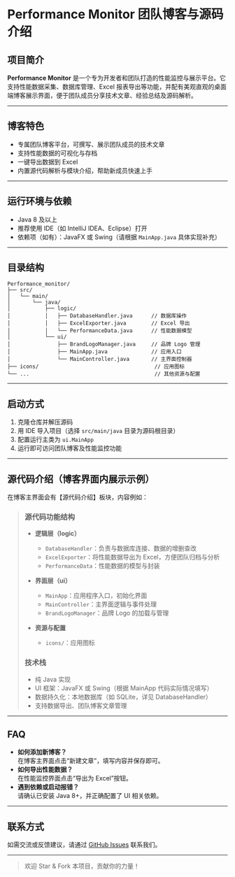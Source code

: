 # Performance Monitor 团队博客与源码介绍

## 项目简介

**Performance Monitor** 是一个专为开发者和团队打造的性能监控与展示平台。它支持性能数据采集、数据库管理、Excel 报表导出等功能，并配有美观直观的桌面端博客展示界面，便于团队成员分享技术文章、经验总结及源码解析。

---

## 博客特色

- 专属团队博客平台，可撰写、展示团队成员的技术文章
- 支持性能数据的可视化与存档
- 一键导出数据到 Excel
- 内置源代码解析与模块介绍，帮助新成员快速上手

---

## 运行环境与依赖

- Java 8 及以上
- 推荐使用 IDE（如 IntelliJ IDEA、Eclipse）打开
- 依赖项（如有）：JavaFX 或 Swing（请根据 `MainApp.java` 具体实现补充）

---

## 目录结构

```plaintext
Performance_monitor/
├── src/
│   └── main/
│       └── java/
│           ├── logic/
│           │   ├── DatabaseHandler.java      // 数据库操作
│           │   ├── ExcelExporter.java        // Excel 导出
│           │   └── PerformanceData.java      // 性能数据模型
│           └── ui/
│               ├── BrandLogoManager.java     // 品牌 Logo 管理
│               ├── MainApp.java              // 应用入口
│               └── MainController.java       // 主界面控制器
├── icons/                                     // 应用图标
└── ...                                        // 其他资源与配置
```

---

## 启动方式

1. 克隆仓库并解压源码
2. 用 IDE 导入项目（选择 `src/main/java` 目录为源码根目录）
3. 配置运行主类为 `ui.MainApp`
4. 运行即可访问团队博客及性能监控功能

---

## 源代码介绍（博客界面内展示示例）

在博客主界面会有【源代码介绍】板块，内容例如：

> ### 源代码功能结构
>
> - **逻辑层（logic）**  
>   - `DatabaseHandler`：负责与数据库连接、数据的增删查改  
>   - `ExcelExporter`：将性能数据导出为 Excel，方便团队归档与分析  
>   - `PerformanceData`：性能数据的模型与封装
>
> - **界面层（ui）**  
>   - `MainApp`：应用程序入口，初始化界面
>   - `MainController`：主界面逻辑与事件处理
>   - `BrandLogoManager`：品牌 Logo 的加载与管理
>
> - **资源与配置**  
>   - `icons/`：应用图标
>
> ### 技术栈
> - 纯 Java 实现
> - UI 框架：JavaFX 或 Swing（根据 MainApp 代码实际情况填写）
> - 数据持久化：本地数据库（如 SQLite，详见 DatabaseHandler）
> - 支持数据导出、团队博客文章管理

---

## FAQ

- **如何添加新博客？**  
  在博客主界面点击“新建文章”，填写内容并保存即可。
- **如何导出性能数据？**  
  在性能监控界面点击“导出为 Excel”按钮。
- **遇到依赖或启动报错？**  
  请确认已安装 Java 8+，并正确配置了 UI 相关依赖。

---

## 联系方式

如需交流或反馈建议，请通过 [GitHub Issues](https://github.com/LXZ-rgb/Performance-Monitor/issues) 联系我们。

---

> 欢迎 Star & Fork 本项目，贡献你的力量！
